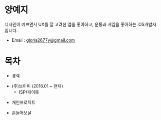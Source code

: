 # 양예지
디자인이 예쁘면서 UX를 잘 고려한 앱을 좋아하고, 운동과 게임을 좋아하는 iOS개발자 입니다.

* Email : gloria2677y@gmail.com

# 목차
* 경력
 + (주)브이피 (2016.01 ~ 현재)
   * ISP/페이북

* 개인프로젝트
 + 흔들어보살  
